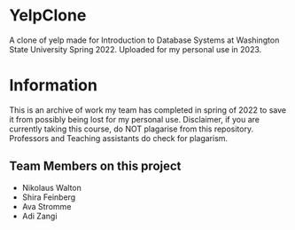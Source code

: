 # YelpClone
A clone of yelp made for Introduction to Database Systems at Washington State University Spring 2022. Uploaded for my personal use in 2023.

# Information
This is an archive of work my team has completed in spring of 2022 to save it from possibly being lost for my personal use. Disclaimer, if you are currently taking this course, do NOT plagarise from this repository. Professors and Teaching assistants do check for plagarism.

## Team Members on this project
* Nikolaus Walton
* Shira Feinberg
* Ava Stromme
* Adi Zangi
  
